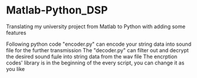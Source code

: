 # Matlab-Python_DSP
Translating my university project from Matlab to Python with adding some features

Following python code "encoder.py" can encode your string data into sound file for the further transmission
The "decoder.py" can filter out and decrypt the desired sound fшle into string data from the wav file
The encrption codes' library is in the beginning of the every script, you can change it as you like

